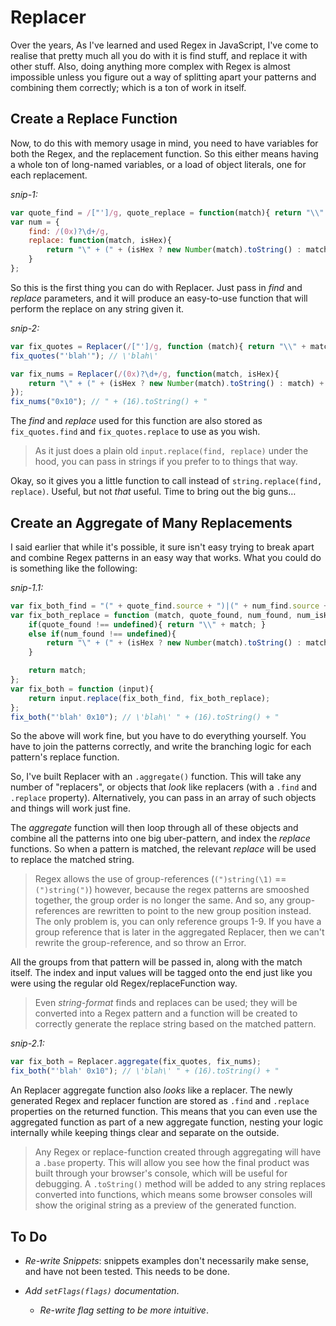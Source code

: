 # Replacer

Over the years, As I've learned and used Regex in JavaScript, I've come to realise that pretty 
much all you do with it is find stuff, and replace it with other stuff. Also, doing anything 
more complex with Regex is almost impossible unless you figure out a way of splitting apart your 
patterns and combining them correctly; which is a ton of work in itself.


## Create a Replace Function
Now, to do this with memory usage in mind, you need to have variables for both the Regex, and 
the replacement function. So this either means having a whole ton of long-named variables, or a 
load of object literals, one for each replacement.

_snip-1:_
```js
var quote_find = /["']/g, quote_replace = function(match){ return "\\" + match; };
var num = {
	find: /(0x)?\d+/g,
	replace: function(match, isHex){
		return "\" + (" + (isHex ? new Number(match).toString() : match) + ").toString() + ";
	}
};
```

So this is the first thing you can do with Replacer. Just pass in _find_ and _replace_ 
parameters, and it will produce an easy-to-use function that will perform the replace on any 
string given it.

_snip-2:_
```js
var fix_quotes = Replacer(/["']/g, function (match){ return "\\" + match; });
fix_quotes("'blah'"); // \'blah\'

var fix_nums = Replacer(/(0x)?\d+/g, function(match, isHex){
	return "\" + (" + (isHex ? new Number(match).toString() : match) + ").toString() + "; }
});
fix_nums("0x10"); // " + (16).toString() + "

```

The _find_ and _replace_ used for this function are also stored as `fix_quotes.find` and 
`fix_quotes.replace` to use as you wish.

> As it just does a plain old `input.replace(find, replace)` under the hood, you can pass in 
> strings if you prefer to to things that way.

Okay, so it gives you a little function to call instead of `string.replace(find, replace)`. 
Useful, but not _that_ useful. Time to bring out the big guns&hellip;


## Create an Aggregate of Many Replacements

I said earlier that while it's possible, it sure isn't easy trying to break apart and combine 
Regex patterns in an easy way that works. What you could do is something like the following:

_snip-1.1:_
```js
var fix_both_find = "(" + quote_find.source + ")|(" + num_find.source + ")";
var fix_both_replace = function (match, quote_found, num_found, num_isHex){
	if(quote_found !== undefined){ return "\\" + match; }
	else if(num_found !== undefined){
		return "\" + (" + (isHex ? new Number(match).toString() : match) + ").toString() + ");
	}

	return match;
};
var fix_both = function (input){
	return input.replace(fix_both_find, fix_both_replace);
};
fix_both("'blah' 0x10"); // \'blah\' " + (16).toString() + "
```

So the above will work fine, but you have to do everything yourself. You have to join the 
patterns correctly, and write the branching logic for each pattern's replace function.

So, I've built Replacer with an `.aggregate()` function. This will take any number of 
"replacers", or objects that _look_ like replacers (with a `.find` and `.replace` property). 
Alternatively, you can pass in an array of such objects and things will work just fine.

The _aggregate_ function will then loop through all of these objects and combine all the 
patterns into one big uber-pattern, and index the _replace_ functions. So when a pattern is 
matched, the relevant _replace_ will be used to replace the matched string.

> Regex allows the use of group-references (`(")string(\1)` == `(")string(")`) however, because 
> the regex patterns are smooshed together, the group order is no longer the same. And so, any 
> group-references are rewritten to point to the new group position instead. The only problem 
> is, you can only reference groups 1-9. If you have a group reference that is later in the 
> aggregated Replacer, then we can't rewrite the group-reference, and so throw an Error.

All the groups from that pattern will be passed in, along with the match itself. The index and 
input values will be tagged onto the end just like you were using the regular old 
Regex/replaceFunction way.

> Even _string-format_ finds and replaces can be used; they will be converted into a Regex 
> pattern and a function will be created to correctly generate the replace string based on the 
> matched pattern.

_snip-2.1:_
```js
var fix_both = Replacer.aggregate(fix_quotes, fix_nums);
fix_both("'blah' 0x10"); // \'blah\' " + (16).toString() + "
```

An Replacer aggregate function also _looks_ like a replacer. The newly generated Regex and 
replacer function are stored as `.find` and `.replace` properties on the returned function. This 
means that you can even use the aggregated function as part of a new aggregate function, nesting 
your logic internally while keeping things clear and separate on the outside.

> Any Regex or replace-function created through aggregating will have a `.base` property.
> This will allow you see how the final product was built through your browser's console, 
> which will be useful for debugging. A `.toString()` method will be added to any string 
> replaces converted into functions, which means some browser consoles will show the original 
> string as a preview of the generated function.

## To Do

- _Re-write Snippets_: snippets examples don't necessarily make sense, and have not been tested. 
This needs to be done.

- _Add `setFlags(flags)` documentation_.
	- _Re-write flag setting to be more intuitive_.
